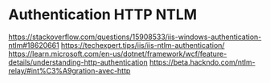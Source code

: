 # Authentication HTTP NTLM

https://stackoverflow.com/questions/15908533/iis-windows-authentication-ntlm#18620661
https://techexpert.tips/iis/iis-ntlm-authentication/
https://learn.microsoft.com/en-us/dotnet/framework/wcf/feature-details/understanding-http-authentication
https://beta.hackndo.com/ntlm-relay/#int%C3%A9gration-avec-http